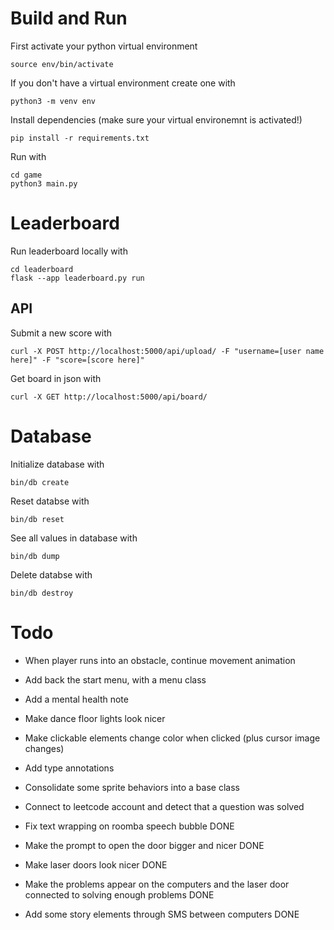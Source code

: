 # Build and Run

First activate your python virtual environment

```
source env/bin/activate
```

If you don't have a virtual environment create one with

```
python3 -m venv env
```

Install dependencies (make sure your virtual environemnt is activated!)

```
pip install -r requirements.txt
```

Run with

```
cd game
python3 main.py
```

# Leaderboard

Run leaderboard locally with

```
cd leaderboard
flask --app leaderboard.py run
```

## API

Submit a new score with

```
curl -X POST http://localhost:5000/api/upload/ -F "username=[user name here]" -F "score=[score here]"
```

Get board in json with

```
curl -X GET http://localhost:5000/api/board/
```

# Database

Initialize database with

```
bin/db create
```

Reset databse with

```
bin/db reset
```

See all values in database with

```
bin/db dump
```

Delete databse with

```
bin/db destroy
```

# Todo

- When player runs into an obstacle, continue movement animation
- Add back the start menu, with a menu class
- Add a mental health note
- Make dance floor lights look nicer
- Make clickable elements change color when clicked (plus cursor image changes)
- Add type annotations
- Consolidate some sprite behaviors into a base class
- Connect to leetcode account and detect that a question was solved

- Fix text wrapping on roomba speech bubble DONE
- Make the prompt to open the door bigger and nicer DONE
- Make laser doors look nicer DONE
- Make the problems appear on the computers and the laser door connected to solving enough problems DONE
- Add some story elements through SMS between computers DONE
